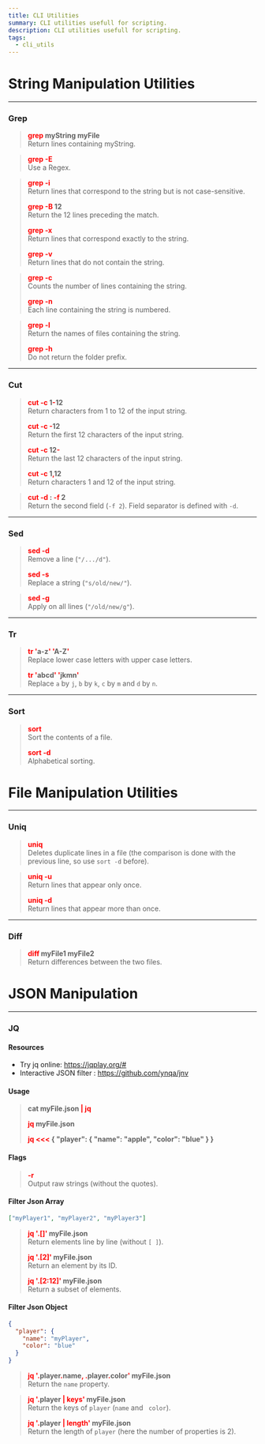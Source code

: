 ```yaml
---
title: CLI Utilities
summary: CLI utilities usefull for scripting.
description: CLI utilities usefull for scripting.
tags:
  - cli_utils
---
```


# String Manipulation Utilities

---

### Grep


 > 
 > **<font color=red>grep</font> myString myFile**</br>
 > Return lines containing myString.

 > 
 > **<font color=red>grep -E</font>**</br>
 > Use a Regex.

 > 
 > **<font color=red>grep -i</font>**</br>
 > Return lines that correspond to the string but is not case-sensitive.
 > 
 > **<font color=red>grep -B</font> 12**</br>
 > Return the 12 lines preceding the match.
 > 
 > **<font color=red>grep -x</font>**</br>
 > Return lines that correspond exactly to the string.
 > 
 > **<font color=red>grep -v</font>**</br>
 > Return lines that do not contain the string.

 > 
 > **<font color=red>grep -c</font>**</br>
 > Counts the number of lines containing the string.
 > 
 > **<font color=red>grep -n</font>**</br>
 > Each line containing the string is numbered.

 > 
 > **<font color=red>grep -l</font>**</br>
 > Return the names of files containing the string.
 > 
 > **<font color=red>grep -h</font>**</br>
 > Do not return the folder prefix.

---

### Cut


 > 
 > **<font color=red>cut -c</font> 1<font color=red>-</font>12**</br>
 > Return characters from 1 to 12 of the input string.
 > 
 > **<font color=red>cut -c -</font>12**</br>
 > Return the first 12 characters of the input string.
 > 
 > **<font color=red>cut -c</font> 12<font color=red>-</font>**</br>
 > Return the last 12 characters of the input string.
 > 
 > **<font color=red>cut -c</font> 1<font color=red>,</font>12**</br>
 > Return characters  1 and 12 of the input string.

 > 
 > **<font color=red>cut -d</font> : <font color=red>-f</font> 2**</br>
 > Return the second field (`-f 2`). Field separator is defined with `-d`.

---

### Sed


 > 
 > **<font color=red>sed -d</font>**</br>
 > Remove a line (`"/.../d"`).
 > 
 > **<font color=red>sed -s</font>**</br>
 > Replace a string (`"s/old/new/"`).

 > 
 > **<font color=red>sed -g</font>**</br>
 > Apply on all lines (`"/old/new/g"`).

---

### Tr


 > 
 > **<font color=red>tr '</font>a-z<font color=red>' '</font>A-Z<font color=red>'</font>**</br>
 > Replace lower case letters with upper case letters.
 > 
 > **<font color=red>tr '</font>abcd<font color=red>' '</font>jkmn<font color=red>'</font>**</br>
 > Replace `a` by `j`, `b` by `k`, `c` by `m` and `d` by `n`.

---

### Sort


 > 
 > **<font color=red>sort</font>**</br>
 > Sort the contents of a file.
 > 
 > **<font color=red>sort -d</font>**</br>
 > Alphabetical sorting.

# File Manipulation Utilities

---

### Uniq


 > 
 > **<font color=red>uniq</font>**</br>
 > Deletes duplicate lines in a file (the comparison is done with the previous line, so use `sort -d` before). 

 > 
 > **<font color=red>uniq -u</font>**</br>
 > Return lines that appear only once.
 > 
 > **<font color=red>uniq -d</font>**</br>
 > Return lines that appear more than once.

---

### Diff


 > 
 > **<font color=red>diff</font> myFile1 myFile2**</br>
 > Return differences between the two files.

# JSON Manipulation

---

### JQ

#### Resources

* Try jq online: https://jqplay.org/#
* Interactive JSON filter : https://github.com/ynqa/jnv

#### Usage

 > 
 > **cat myFile.json <font color=red>\| jq</font>**</br>
 > 
 > **<font color=red>jq</font> myFile.json**</br>
 > 
 > **<font color=red>jq \<\<\< </font> {  "player": { "name": "apple", "color": "blue" } }**</br>

#### Flags

 > 
 > **<font color=red>-r</font>**</br>
 > Output raw strings (without the quotes).

#### Filter Json Array

````json
["myPlayer1", "myPlayer2", "myPlayer3"]
````

 > 
 > **<font color=red>jq '.\[\]'</font> myFile.json**</br>
 > Return elements line by line (without `[ ]`).
 > 
 > **<font color=red>jq '.\[2\]'</font> myFile.json**</br>
 > Return an element by its ID.
 > 
 > **<font color=red>jq '.\[2:12\]'</font> myFile.json**</br>
 > Return a subset of elements.

#### Filter Json Object

````json
{
  "player": {
    "name": "myPlayer",
    "color": "blue"
  }
}
````

 > 
 > **<font color=red>jq '.</font>player<font color=red>.</font>name<font color=red>, .</font>player<font color=red>.</font>color<font color=red>'</font> myFile.json**</br>
 > Return the `name` property.

 > 
 > **<font color=red>jq '.</font>player <font color=red>\| keys' </font>myFile.json**</br>
 > Return the keys of `player` (`name` and ` color`).
 > 
 > **<font color=red>jq '.</font>player <font color=red>\| length' </font>myFile.json**</br>
 > Return the length of `player` (here the number of properties is 2).
